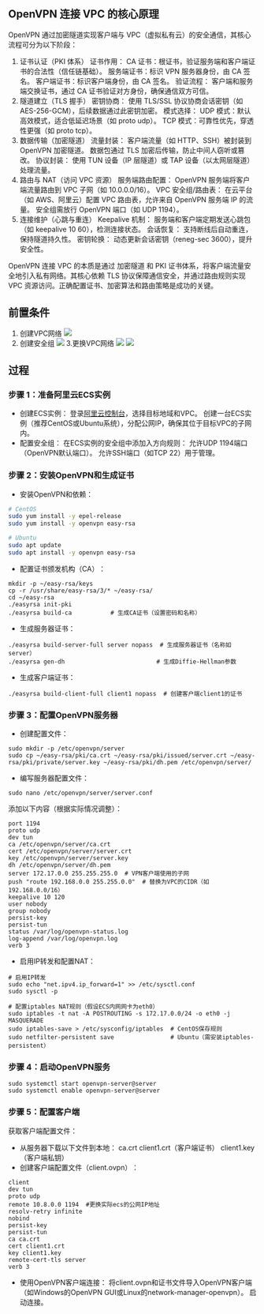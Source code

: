 ## OpenVPN 连接 VPC 的核心原理

OpenVPN 通过加密隧道实现客户端与 VPC（虚拟私有云）的安全通信，其核心流程可分为以下阶段：

1. 证书认证（PKI 体系）‌
证书作用‌：
CA 证书‌：根证书，验证服务端和客户端证书的合法性（信任链基础）。
服务端证书‌：标识 VPN 服务器身份，由 CA 签名。
客户端证书‌：标识客户端身份，由 CA 签名。
验证流程‌：
客户端和服务端交换证书，通过 CA 证书验证对方身份，确保通信双方可信。
2. 隧道建立（TLS 握手）‌
密钥协商‌：
使用 TLS/SSL 协议协商会话密钥（如 AES-256-GCM），后续数据通过此密钥加密。
模式选择‌：
UDP 模式‌：默认高效模式，适合低延迟场景（如 proto udp）。
TCP 模式‌：可靠性优先，穿透性更强（如 proto tcp）。
3. 数据传输（加密隧道）‌
流量封装‌：
客户端流量（如 HTTP、SSH）被封装到 OpenVPN 加密隧道。
数据包通过 TLS 加密后传输，防止中间人窃听或篡改。
协议封装‌：
使用 ‌TUN 设备‌（IP 层隧道）或 ‌TAP 设备‌（以太网层隧道）处理流量。
4. 路由与 NAT（访问 VPC 资源）‌
服务端路由配置‌：
OpenVPN 服务端将客户端流量路由到 VPC 子网（如 10.0.0.0/16）。
VPC 安全组/路由表‌：
在云平台（如 AWS、阿里云）配置 VPC 路由表，允许来自 OpenVPN 服务端 IP 的流量。
安全组需放行 OpenVPN 端口（如 UDP 1194）。
5. 连接维护（心跳与重连）‌
Keepalive 机制‌：
服务端和客户端定期发送心跳包（如 keepalive 10 60），检测连接状态。
会话恢复‌：
支持断线后自动重连，保持隧道持久性。
密钥轮换‌：
动态更新会话密钥（reneg-sec 3600），提升安全性。

OpenVPN 连接 VPC 的本质是通过 ‌加密隧道‌ 和 ‌PKI 证书体系‌，将客户端流量安全地引入私有网络。其核心依赖 TLS 协议保障通信安全，并通过路由规则实现 VPC 资源访问。正确配置证书、加密算法和路由策略是成功的关键。

## 前置条件
1. 创建VPC网络
![](https://img.cccb.rr.nu/path/202504141628295.png)
2. 创建安全组
![](https://img.cccb.rr.nu/path/202504141629909.png)
3.更换VPC网络
![](https://img.cccb.rr.nu/path/202504141630603.png)
![](https://img.cccb.rr.nu/path/202504141630107.png)
## 过程
### ‌步骤 1：准备阿里云ECS实例‌
- ‌创建ECS实例‌：
登录[阿里云控制台](https://ecs.console.aliyun.com/)，选择目标地域和VPC。
创建一台ECS实例（推荐CentOS或Ubuntu系统），分配公网IP，确保其位于目标VPC的子网内。
- ‌配置安全组‌：
在ECS实例的安全组中添加入方向规则：
允许UDP 1194端口（OpenVPN默认端口）。
允许SSH端口（如TCP 22）用于管理。
### ‌步骤 2：安装OpenVPN和生成证书‌
- ‌安装OpenVPN和依赖‌：
```bash
# CentOS
sudo yum install -y epel-release
sudo yum install -y openvpn easy-rsa

# Ubuntu
sudo apt update
sudo apt install -y openvpn easy-rsa
```
- ‌配置证书颁发机构（CA）‌：
```shell
mkdir -p ~/easy-rsa/keys
cp -r /usr/share/easy-rsa/3/* ~/easy-rsa/
cd ~/easy-rsa
./easyrsa init-pki
./easyrsa build-ca           # 生成CA证书（设置密码和名称）
```
- ‌生成服务器证书‌：
```shell
./easyrsa build-server-full server nopass  # 生成服务器证书（名称如server）
./easyrsa gen-dh                          # 生成Diffie-Hellman参数
``` 
- ‌生成客户端证书‌：
```shell
./easyrsa build-client-full client1 nopass  # 创建客户端client1的证书
```

### 步骤 3：配置OpenVPN服务器
- ‌创建配置文件‌：
```shell
sudo mkdir -p /etc/openvpn/server
sudo cp ~/easy-rsa/pki/ca.crt ~/easy-rsa/pki/issued/server.crt ~/easy-rsa/pki/private/server.key ~/easy-rsa/pki/dh.pem /etc/openvpn/server/
```
- ‌编写服务器配置文件‌：
```shell
sudo nano /etc/openvpn/server/server.conf
```
添加以下内容（根据实际情况调整）：
```shell
port 1194
proto udp
dev tun
ca /etc/openvpn/server/ca.crt
cert /etc/openvpn/server/server.crt
key /etc/openvpn/server/server.key
dh /etc/openvpn/server/dh.pem
server 172.17.0.0 255.255.255.0  # VPN客户端使用的子网
push "route 192.168.0.0 255.255.0.0"  # 替换为VPC的CIDR（如192.168.0.0/16）
keepalive 10 120
user nobody
group nobody
persist-key
persist-tun
status /var/log/openvpn-status.log
log-append /var/log/openvpn.log
verb 3
```
- ‌启用IP转发和配置NAT‌：
```shell
# 启用IP转发
sudo echo "net.ipv4.ip_forward=1" >> /etc/sysctl.conf
sudo sysctl -p

# 配置iptables NAT规则（假设ECS内网网卡为eth0）
sudo iptables -t nat -A POSTROUTING -s 172.17.0.0/24 -o eth0 -j MASQUERADE
sudo iptables-save > /etc/sysconfig/iptables  # CentOS保存规则
sudo netfilter-persistent save                # Ubuntu（需安装iptables-persistent）
```
### ‌步骤 4：启动OpenVPN服务
```shell
sudo systemctl start openvpn-server@server
sudo systemctl enable openvpn-server@server
```
### ‌步骤 5：配置客户端‌
‌获取客户端配置文件‌：

- 从服务器下载以下文件到本地：
ca.crt
client1.crt（客户端证书）
client1.key（客户端私钥）
- 创建客户端配置文件（client.ovpn）‌：
```shell
client
dev tun
proto udp
remote 10.8.0.0 1194  #更换实际ecs的公网IP地址
resolv-retry infinite
nobind
persist-key
persist-tun
ca ca.crt
cert client1.crt
key client1.key
remote-cert-tls server
verb 3
```
- ‌使用OpenVPN客户端连接‌：
将client.ovpn和证书文件导入OpenVPN客户端（如Windows的OpenVPN GUI或Linux的network-manager-openvpn）。
启动连接。

